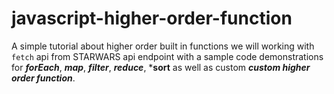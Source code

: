 # javascript-higher-order-function
A simple tutorial about higher order built in functions we will working with `fetch` api from STARWARS api endpoint with a sample code demonstrations for  ***forEach***, ***map***, ***filter***, ***reduce***, ***sort**  as well as custom ***custom higher order function***.
